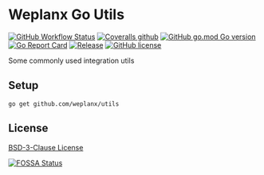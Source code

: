 # Weplanx Go Utils

[![GitHub Workflow Status](https://img.shields.io/github/actions/workflow/status/weplanx/utils/testing.yml)]()
[![Coveralls github](https://img.shields.io/coveralls/github/weplanx/utils.svg?style=flat-square)](https://coveralls.io/github/weplanx/utils)
[![GitHub go.mod Go version](https://img.shields.io/github/go-mod/go-version/weplanx/utils?style=flat-square)](https://github.com/weplanx/utils)
[![Go Report Card](https://goreportcard.com/badge/github.com/weplanx/utils?style=flat-square)](https://goreportcard.com/report/github.com/weplanx/utils)
[![Release](https://img.shields.io/github/v/release/weplanx/utils.svg?style=flat-square)](https://github.com/weplanx/utils)
[![GitHub license](https://img.shields.io/github/license/weplanx/utils?style=flat-square)](https://raw.githubusercontent.com/weplanx/utils/master/LICENSE)

Some commonly used integration utils

## Setup

```shell
go get github.com/weplanx/utils
```

## License

[BSD-3-Clause License](https://github.com/weplanx/utils/blob/main/LICENSE)

[![FOSSA Status](https://app.fossa.com/api/projects/git%2Bgithub.com%2Fweplanx%2Futils.svg?type=large)](https://app.fossa.com/projects/git%2Bgithub.com%2Fweplanx%2Futils?ref=badge_large)
